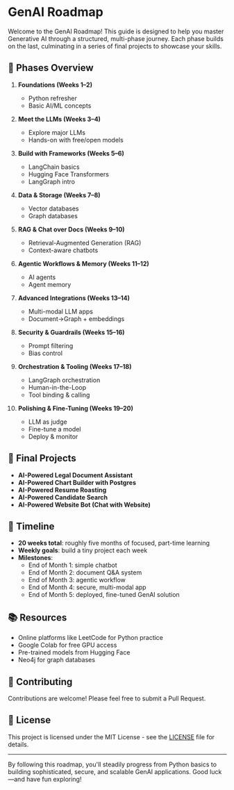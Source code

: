 # GenAI Roadmap

Welcome to the GenAI Roadmap! This guide is designed to help you master Generative AI through a structured, multi-phase journey. Each phase builds on the last, culminating in a series of final projects to showcase your skills.

## 🚀 Phases Overview

1. **Foundations (Weeks 1–2)**
   - Python refresher
   - Basic AI/ML concepts

2. **Meet the LLMs (Weeks 3–4)**
   - Explore major LLMs
   - Hands-on with free/open models

3. **Build with Frameworks (Weeks 5–6)**
   - LangChain basics
   - Hugging Face Transformers
   - LangGraph intro

4. **Data & Storage (Weeks 7–8)**
   - Vector databases
   - Graph databases

5. **RAG & Chat over Docs (Weeks 9–10)**
   - Retrieval-Augmented Generation (RAG)
   - Context-aware chatbots

6. **Agentic Workflows & Memory (Weeks 11–12)**
   - AI agents
   - Agent memory

7. **Advanced Integrations (Weeks 13–14)**
   - Multi-modal LLM apps
   - Document→Graph + embeddings

8. **Security & Guardrails (Weeks 15–16)**
   - Prompt filtering
   - Bias control

9. **Orchestration & Tooling (Weeks 17–18)**
   - LangGraph orchestration
   - Human-in-the-Loop
   - Tool binding & calling

10. **Polishing & Fine-Tuning (Weeks 19–20)**
    - LLM as judge
    - Fine-tune a model
    - Deploy & monitor

## 🎯 Final Projects

- **AI-Powered Legal Document Assistant**
- **AI-Powered Chart Builder with Postgres**
- **AI-Powered Resume Roasting**
- **AI-Powered Candidate Search**
- **AI-Powered Website Bot (Chat with Website)**

## 📅 Timeline

- **20 weeks total**: roughly five months of focused, part-time learning
- **Weekly goals**: build a tiny project each week
- **Milestones**:
  - End of Month 1: simple chatbot
  - End of Month 2: document Q&A system
  - End of Month 3: agentic workflow
  - End of Month 4: secure, multi-modal app
  - End of Month 5: deployed, fine-tuned GenAI solution

## 📚 Resources

- Online platforms like LeetCode for Python practice
- Google Colab for free GPU access
- Pre-trained models from Hugging Face
- Neo4j for graph databases

## 🤝 Contributing

Contributions are welcome! Please feel free to submit a Pull Request.

## 📄 License

This project is licensed under the MIT License - see the [LICENSE](LICENSE) file for details.

---

By following this roadmap, you'll steadily progress from Python basics to building sophisticated, secure, and scalable GenAI applications. Good luck—and have fun exploring! 
